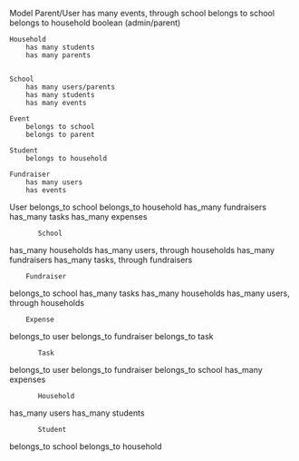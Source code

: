 Model
    Parent/User
        has many events, through school
        belongs to school
        belongs to household
        boolean (admin/parent)
    
    Household
        has many students
        has many parents


    School
        has many users/parents
        has many students
        has many events

    Event
        belongs to school
        belongs to parent
    
    Student
        belongs to household

    Fundraiser 
        has many users
        has events

User
belongs_to school
belongs_to household
has_many fundraisers
has_many tasks
has_many expenses	

		   School
has_many households
has_many users, through households
has_many fundraisers
has_many tasks, through fundraisers

		Fundraiser
belongs_to school
has_many tasks
has_many households
has_many users, through households

		Expense
belongs_to user
belongs_to fundraiser
belongs_to task

		   Task
belongs_to user
belongs_to fundraiser
belongs_to school
has_many expenses

		   Household
has_many users
has_many students

		   Student
belongs_to school
belongs_to household